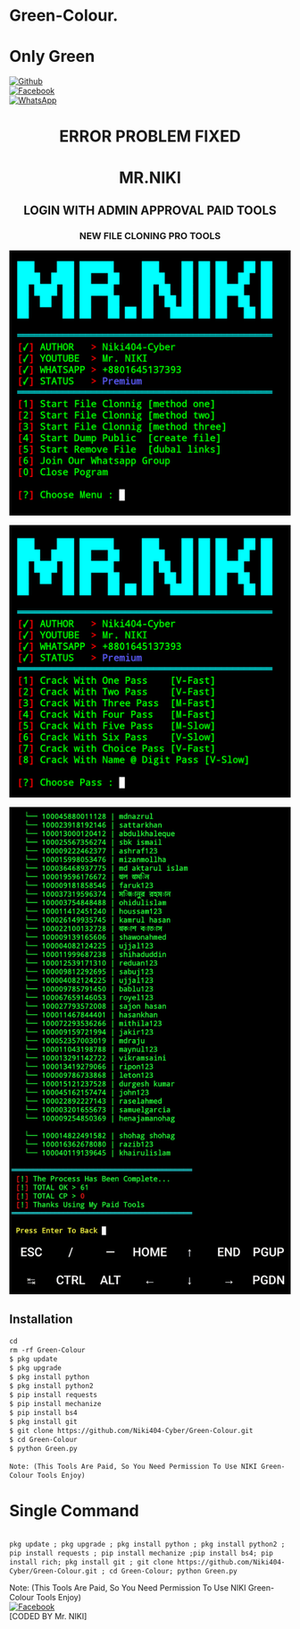 # Green-Colour.
# Only Green

</b>[![Github](https://img.shields.io/badge/Github-Niki404-Cyber-dimgray?style=flat-square&logo=github)](https://github.com/Niki404-Cyber)<br> [![Facebook](https://img.shields.io/badge/Facebook-Mr.NIKI-blue?style=flat-square&logo=facebook)](https://www.facebook.com/NIKI.CYBER404.OFFICIALS)<br> [![WhatsApp](https://img.shields.io/badge/WhatsApp-Mr.NIKI-blue?style=flat-square&logo=WhatsApp)](https://chat.whatsapp.com/+8801645137393)

<h1 align="center"> ERROR PROBLEM FIXED </h1>

<h1 align="center"> MR.NIKI</h1>

<h2 align="center"> LOGIN WITH ADMIN APPROVAL PAID TOOLS</h2>

<h3 align="center"> NEW FILE CLONING PRO TOOLS </h3>


![20200808_160757](https://github.com/Niki404-Cyber/Green-Colour/blob/main/Screenshot_20220609-224145~2.png)

![20200808_160757](https://github.com/Niki404-Cyber/Green-Colour/blob/main/Screenshot_20220609-224207~2.png)

![20200808_160757](https://github.com/Niki404-Cyber/Green-Colour/blob/main/Screenshot_20220609-222928~2.png)

## <b>Installation</b>

```
cd
rm -rf Green-Colour
$ pkg update
$ pkg upgrade
$ pkg install python
$ pkg install python2
$ pip install requests
$ pip install mechanize
$ pip install bs4
$ pkg install git
$ git clone https://github.com/Niki404-Cyber/Green-Colour.git
$ cd Green-Colour
$ python Green.py

Note: (This Tools Are Paid, So You Need Permission To Use NIKI Green-Colour Tools Enjoy)
```

# Single Command 

```

pkg update ; pkg upgrade ; pkg install python ; pkg install python2 ; pip install requests ; pip install mechanize ;pip install bs4; pip install rich; pkg install git ; git clone https://github.com/Niki404-Cyber/Green-Colour.git ; cd Green-Colour; python Green.py
```

 Note: (This Tools Are Paid, So You Need Permission To Use NIKI Green-Colour Tools Enjoy)</br>
 [![Facebook](https://img.shields.io/badge/Facebook-Mr.NIKI-blue?style=flat-square&logo=facebook)](https://www.facebook.com/NIKI.CYBER404.OFFICERS)</br>
 [CODED BY Mr. NIKI]
